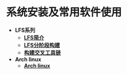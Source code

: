  # **系统安装及常用软件使用**



* **LFS系列**
  * **[LFS简介](装机/LFS/01-LFS简介)**
  * **[LFS分阶段构建](装机/LFS/02-准备宿主机系统)**
  * **[构建交叉工具链](装机/LFS/03-构建LFS交叉工具链和临时工具)**
* **Arch linux**
  * **[Arch linux](装机/Arch/README)**

